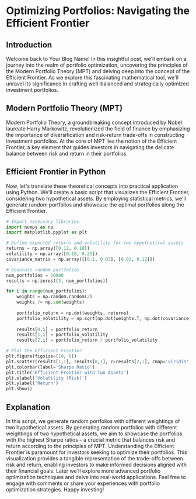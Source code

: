 # Optimizing Portfolios: Navigating the Efficient Frontier

## Introduction

Welcome back to Your Blog Name! In this insightful post, we'll embark on a journey into the realm of portfolio optimization, uncovering the principles of the Modern Portfolio Theory (MPT) and delving deep into the concept of the Efficient Frontier. As we explore this fascinating mathematical tool, we'll unravel its significance in crafting well-balanced and strategically optimized investment portfolios.

## Modern Portfolio Theory (MPT)

Modern Portfolio Theory, a groundbreaking concept introduced by Nobel laureate Harry Markowitz, revolutionized the field of finance by emphasizing the importance of diversification and risk-return trade-offs in constructing investment portfolios. At the core of MPT lies the notion of the Efficient Frontier, a key element that guides investors in navigating the delicate balance between risk and return in their portfolios.

## Efficient Frontier in Python

Now, let's translate these theoretical concepts into practical application using Python. We'll create a basic script that visualizes the Efficient Frontier, considering two hypothetical assets. By employing statistical metrics, we'll generate random portfolios and showcase the optimal portfolios along the Efficient Frontier.

```python
# Import necessary libraries
import numpy as np
import matplotlib.pyplot as plt

# Define expected returns and volatility for two hypothetical assets
returns = np.array([0.12, 0.18])
volatility = np.array([0.18, 0.25])
covariance_matrix = np.array([[0.1, 0.03], [0.03, 0.12]])

# Generate random portfolios
num_portfolios = 10000
results = np.zeros((3, num_portfolios))

for i in range(num_portfolios):
    weights = np.random.random(2)
    weights /= np.sum(weights)
    
    portfolio_return = np.dot(weights, returns)
    portfolio_volatility = np.sqrt(np.dot(weights.T, np.dot(covariance_matrix, weights)))
    
    results[0,i] = portfolio_return
    results[1,i] = portfolio_volatility
    results[2,i] = portfolio_return / portfolio_volatility

# Plot the Efficient Frontier
plt.figure(figsize=(10, 6))
plt.scatter(results[1,:], results[0,:], c=results[2,:], cmap='viridis', marker='o', s=10, alpha=0.7)
plt.colorbar(label='Sharpe Ratio')
plt.title('Efficient Frontier with Two Assets')
plt.xlabel('Volatility (Risk)')
plt.ylabel('Return')
plt.show()
```

## Explanation

In this script, we generate random portfolios with different weightings of two hypothetical assets. By generating random portfolios with different weightings of two hypothetical assets, we aim to showcase the portfolios with the highest Sharpe ratios – a crucial metric that balances risk and return according to the principles of MPT. Understanding the Efficient Frontier is paramount for investors seeking to optimize their portfolios. This visualization provides a tangible representation of the trade-offs between risk and return, enabling investors to make informed decisions aligned with their financial goals.
Later we'll explore more advanced portfolio optimization techniques and delve into real-world applications.
Feel free to engage with comments or share your experiences with portfolio optimization strategies. Happy investing!

